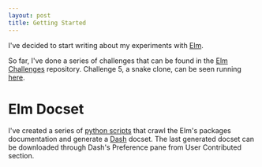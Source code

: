 ```yaml
---
layout: post
title: Getting Started
---
```


I've decided to start writing about my experiments with [Elm](http://elm-lang.org/).

So far, I've done a series of challenges that can be found in the [Elm Challenges](https://github.com/pdamoc/elmChallenges) repository. Challenge 5, a snake clone, can be seen running [here](http://pdamoc.github.io/elmChallenges/).


# Elm Docset

I've created a series of [python scripts](https://github.com/pdamoc/elm-docset) that crawl the Elm's packages documentation and generate a [Dash](https://kapeli.com/dash) docset. The last generated docset can be downloaded through Dash's Preference pane from User Contributed section. 
